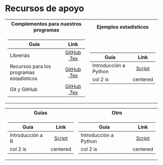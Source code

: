 # Recursos de apoyo

<table>
<tr><th>Complementos para nuestros programas</th><th>Ejemplos estadísticos</th></tr>
<tr><td>
  
| Guía   |      Link      | 
|----------|:-------------:|
| Librerías |  [GitHub](https://github.com/NicolasGP01/Analitica_de_datos-para_las_empresas/blob/main/docs/Material_de_apoyo/Packages.pdf) [.Tex](https://es.overleaf.com/project/65fb4f1de3b872f2be7110db) |
| Recursos para los programas estadísticos | [GitHub](https://github.com/NicolasGP01/Analitica_de_datos-para_las_empresas/blob/main/docs/Material_de_apoyo/Recursos_Medicion.pdf) [.Tex](https://es.overleaf.com/project/65ce608e4ee75a6fbec23c89) |
| Git y GitHub | [GitHub](https://github.com/NicolasGP01/Analitica_de_datos-para_las_empresas/blob/main/docs/Material_de_apoyo/1_Git_and_GitHub.pdf) [.Tex](https://es.overleaf.com/project/66edfd057a071842bee7241f) |

</td><td>

| Guía   |      Link      | 
|----------|:-------------:|
| Introducción a Python |  [Script](https://github.com/NicolasGP01/Tecnicas-de-medicion-economica/blob/main/UNIDAD1/Material/Introducci%C3%B3n%20a%20Python%201.0.py) |
| col 2 is |    centered   |

</td></tr> </table>

<table>
<tr><th>Guías</th><th>Otro</th></tr>
<tr><td>
  
| Guía   |      Link      | 
|----------|:-------------:|
| Introducción a R |  [Script](https://github.com/NicolasGP01/Tecnicas-de-medicion-economica/blob/main/UNIDAD1/Material/Introducci%C3%B3n%20a%20R%201.0.R) |
| col 2 is |    centered   |

</td><td>

| Guía   |      Link      | 
|----------|:-------------:|
| Introducción a Python |  [Script](https://github.com/NicolasGP01/Tecnicas-de-medicion-economica/blob/main/UNIDAD1/Material/Introducci%C3%B3n%20a%20Python%201.0.py) |
| col 2 is |    centered   |

</td></tr> </table>

<!-- https://www.youtube.com/watch?v=KoLAlcBv290 -->
